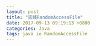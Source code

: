 ```yaml
---
layout: post
title: "实践RandomAccessFile"
date: 2017-09-13 09:19:13 +0800
categories: Java
tags: java io RandomAccessFile
---
```




